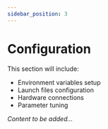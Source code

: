 ```yaml
---
sidebar_position: 3
---
```


# Configuration

<!-- TODO: Add configuration guide -->

This section will include:
- Environment variables setup
- Launch files configuration
- Hardware connections
- Parameter tuning

*Content to be added...*
